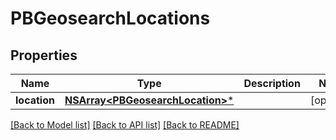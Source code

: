 # PBGeosearchLocations

## Properties
Name | Type | Description | Notes
------------ | ------------- | ------------- | -------------
**location** | [**NSArray&lt;PBGeosearchLocation&gt;***](PBGeosearchLocation.md) |  | [optional] 

[[Back to Model list]](../README.md#documentation-for-models) [[Back to API list]](../README.md#documentation-for-api-endpoints) [[Back to README]](../README.md)


